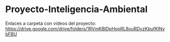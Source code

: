 # Proyecto-Inteligencia-Ambiental

Enlaces a carpeta con vídeos del proyecto:
https://drive.google.com/drive/folders/1RVmKBlDpHopRL8ouRDvzKbufKlNvbFBU
